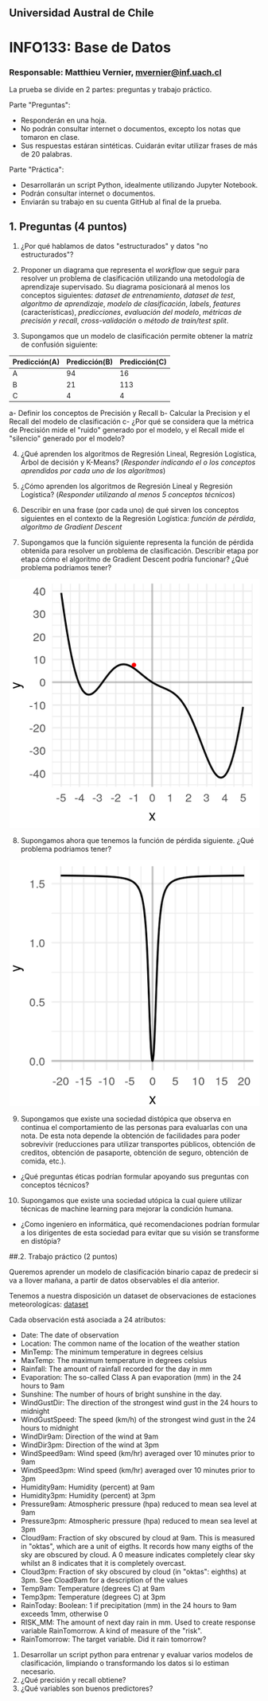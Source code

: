 ## Universidad Austral de Chile

# INFO133: Base de Datos

### Responsable: Matthieu Vernier, mvernier@inf.uach.cl

La prueba se divide en 2 partes: preguntas y trabajo práctico.

Parte "Preguntas":
- Responderán en una hoja. 
- No podrán consultar internet o documentos, excepto los notas que tomaron en clase.
- Sus respuestas estáran sintéticas. Cuidarán evitar utilizar frases de más de 20 palabras.

Parte "Práctica":
- Desarrollarán un script Python, idealmente utilizando Jupyter Notebook.
- Podrán consultar internet o documentos.
- Enviarán su trabajo en su cuenta GitHub al final de la prueba. 

## 1. Preguntas (4 puntos)

1. ¿Por qué hablamos de datos "estructurados" y datos "no estructurados"?

2. Proponer un diagrama que representa el _workflow_ que seguir para resolver un problema de clasificación utilizando una metodología de aprendizaje supervisado. Su diagrama posicionará al menos los conceptos siguientes: _dataset de entrenamiento_, _dataset de test_, _algoritmo de aprendizaje_, _modelo de clasificación_, _labels_, _features_ (características), _predicciones_, _evaluación del modelo_, _métricas de precisión y recall_, _cross-validación_ o _método de train/test split_.

3. Supongamos que un modelo de clasificación permite obtener la matríz de confusión siguiente:

| Predicción(A) | Predicción(B) | Predicción(C)
---------------|---------------|---------------
A | 94 | 16 | 10
B | 21 | 113 | 16
C | 4 | 4 | 92

a- Definir los conceptos de Precisión y Recall
b- Calcular la Precision y el Recall del modelo de clasificación
c- ¿Por qué se considera que la métrica de Precisión mide el "ruido" generado por el modelo, y el Recall mide el "silencio" generado por el modelo?

4. ¿Qué aprenden los algoritmos de Regresión Lineal, Regresión Logística, Árbol de decisión y K-Means? (_Responder indicando el o los conceptos aprendidos por cada uno de los algoritmos_)

5. ¿Cómo aprenden los algoritmos de Regresión Lineal y Regresión Logística? (_Responder utilizando al menos 5 conceptos técnicos_)

6. Describir en una frase (por cada uno) de qué sirven los conceptos siguientes en el contexto de la Regresión Logística: _función de pérdida_, _algoritmo de Gradient Descent_

7. Supongamos que la función siguiente representa la función de pérdida obtenida para resolver un problema de clasificación. Describir etapa por etapa cómo el algoritmo de Gradient Descent podría funcionar? ¿Qué problema podriamos tener?

![función de perdida 1](funcion1.png)

8. Supongamos ahora que tenemos la función de pérdida siguiente. ¿Qué problema podriamos tener?

![función de perdida 2](funcion2.png)

9. Supongamos que existe una sociedad distópica que observa en continua el comportamiento de las personas para evaluarlas con una nota. De esta nota depende la obtención de facilidades para poder sobrevivir (reducciones para utilizar transportes públicos, obtención de creditos, obtención de pasaporte, obtención de seguro, obtención de comida, etc.).
- ¿Qué preguntas éticas podrían formular apoyando sus preguntas con conceptos técnicos?

10. Supongamos que existe una sociedad utópica la cual quiere utilizar técnicas de machine learning para mejorar la condición humana.
- ¿Como ingeniero en informática, qué recomendaciones podrían formular a los dirigentes de esta sociedad para evitar que su visión se transforme en distópia?


##.2. Trabajo práctico (2 puntos)

Queremos aprender un modelo de clasificación binario capaz de predecir si va a llover mañana, a partir de datos observables el día anterior.

Tenemos a nuestra disposición un dataset de observaciones de estaciones meteorologícas: [dataset](meteo.csv)

Cada observación está asociada a 24 atributos:
- Date: The date of observation
- Location: The common name of the location of the weather station
- MinTemp: The minimum temperature in degrees celsius
- MaxTemp: The maximum temperature in degrees celsius
- Rainfall: The amount of rainfall recorded for the day in mm
- Evaporation: The so-called Class A pan evaporation (mm) in the 24 hours to 9am
- Sunshine: The number of hours of bright sunshine in the day.
- WindGustDir: The direction of the strongest wind gust in the 24 hours to midnight
- WindGustSpeed: The speed (km/h) of the strongest wind gust in the 24 hours to midnight
- WindDir9am: Direction of the wind at 9am
- WindDir3pm: Direction of the wind at 3pm
- WindSpeed9am: Wind speed (km/hr) averaged over 10 minutes prior to 9am
- WindSpeed3pm: Wind speed (km/hr) averaged over 10 minutes prior to 3pm
- Humidity9am: Humidity (percent) at 9am
- Humidity3pm: Humidity (percent) at 3pm
- Pressure9am: Atmospheric pressure (hpa) reduced to mean sea level at 9am
- Pressure3pm: Atmospheric pressure (hpa) reduced to mean sea level at 3pm
- Cloud9am: Fraction of sky obscured by cloud at 9am. This is measured in "oktas", which are a unit of eigths. It records how many eigths of the sky are obscured by cloud. A 0 measure indicates completely clear sky whilst an 8 indicates that it is completely overcast.
- Cloud3pm: Fraction of sky obscured by cloud (in "oktas": eighths) at 3pm. See Cload9am for a description of the values
- Temp9am: Temperature (degrees C) at 9am
- Temp3pm: Temperature (degrees C) at 3pm
- RainToday: Boolean: 1 if precipitation (mm) in the 24 hours to 9am exceeds 1mm, otherwise 0
- RISK_MM: The amount of next day rain in mm. Used to create response variable RainTomorrow. A kind of measure of the "risk".
- RainTomorrow: The target variable. Did it rain tomorrow?

1) Desarrollar un script python para entrenar y evaluar varios modelos de clasificación, limpiando o transformando los datos si lo estiman necesario.
2) ¿Qué precisión y recall obtiene?
3) ¿Qué variables son buenos predictores?

